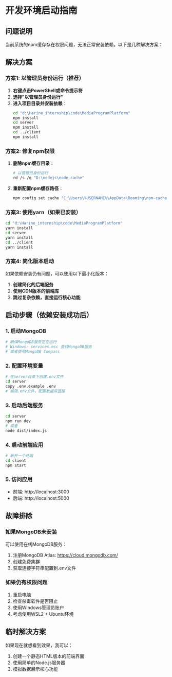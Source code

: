 # 开发环境启动指南

## 问题说明
当前系统的npm缓存存在权限问题，无法正常安装依赖。以下是几种解决方案：

## 解决方案

### 方案1: 以管理员身份运行（推荐）

1. **右键点击PowerShell或命令提示符**
2. **选择"以管理员身份运行"**
3. **进入项目目录并安装依赖**：
   ```bash
   cd "d:\Harine_internship\code\MediaProgramPlatform"
   npm install
   cd server
   npm install
   cd ../client
   npm install
   ```

### 方案2: 修复npm权限

1. **删除npm缓存目录**：
   ```bash
   # 以管理员身份运行
   rd /s /q "D:\nodejs\node_cache"
   ```

2. **重新配置npm缓存路径**：
   ```bash
   npm config set cache "C:\Users\%USERNAME%\AppData\Roaming\npm-cache" --global
   ```

### 方案3: 使用yarn（如果已安装）

```bash
cd "d:\Harine_internship\code\MediaProgramPlatform"
yarn install
cd server
yarn install
cd ../client  
yarn install
```

### 方案4: 简化版本启动

如果依赖安装仍有问题，可以使用以下最小化版本：

1. **创建简化的后端服务**
2. **使用CDN版本的前端库**
3. **跳过复杂依赖，直接运行核心功能**

## 启动步骤（依赖安装成功后）

### 1. 启动MongoDB
```bash
# 确保MongoDB服务正在运行
# Windows: services.msc 查找MongoDB服务
# 或者使用MongoDB Compass
```

### 2. 配置环境变量
```bash
# 在server目录下创建.env文件
cd server
copy .env.example .env
# 编辑.env文件，配置数据库连接
```

### 3. 启动后端服务
```bash
cd server
npm run dev
# 或者
node dist/index.js
```

### 4. 启动前端应用
```bash
# 新开一个终端
cd client
npm start
```

### 5. 访问应用
- 前端: http://localhost:3000
- 后端: http://localhost:5000

## 故障排除

### 如果MongoDB未安装
可以使用在线MongoDB服务：
1. 注册MongoDB Atlas: https://cloud.mongodb.com/
2. 创建免费集群
3. 获取连接字符串配置到.env文件

### 如果仍有权限问题
1. 重启电脑
2. 检查杀毒软件是否阻止
3. 使用Windows管理员账户
4. 考虑使用WSL2 + Ubuntu环境

## 临时解决方案

如果现在就想看到效果，我可以：
1. 创建一个静态HTML版本的前端界面
2. 使用简单的Node.js服务器
3. 模拟数据展示核心功能
